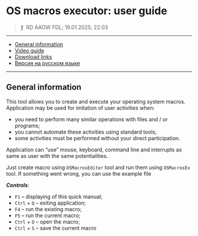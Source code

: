 # OS macros executor: user guide
> **ƒ** &nbsp;RD AAOW FDL; 19.01.2025; 22:03

---

- [General information](#general-information)
- [Video guide](https://youtu.be/AXcqDsLjYN4)
- [Download links](https://adslbarxatov.github.io/DPArray#os-macros-executor)
- [Версия на русском языке](https://adslbarxatov.github.io/OSMacrosExecutor/ru)

---

## General information

This tool allows you to create and execute your operating system macros.
Application may be used for imitation of user activities when:
- you need to perform many similar operations with files and / or programs;
- you cannot automate these activities using standard tools;
- some activities must be performed without your direct participation.

Application can “use” mouse, keyboard, command line and interrupts as same as
user with the same potentialities.

Just create macro using `OSMacrosEditor` tool and run them using `OSMacrosEx` tool.
If something went wrong, you can use the example file



***Controls***:

- `F1` – displaying of this quick manual;
- `Ctrl` + `Q` – exiting application;
- `F4` – run the existing macro;
- `F5` – run the current macro;
- `Ctrl` + `O` – open the macro;
- `Ctrl` + `S` – save the current macro
